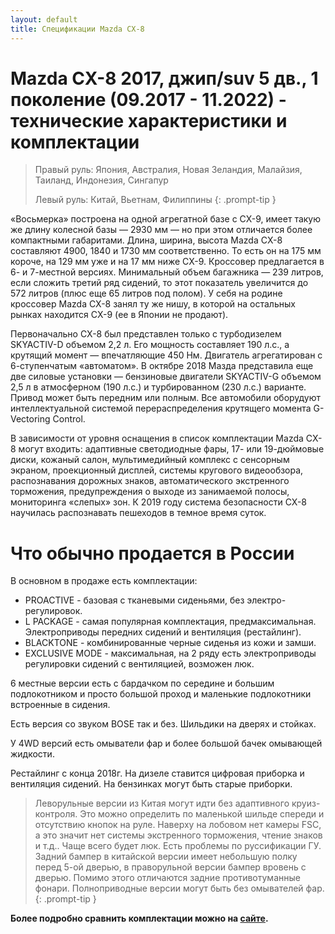 ```yaml
---
layout: default
title: Спецификации Mazda CX-8
---
```




# Mazda CX-8 2017, джип/suv 5 дв., 1 поколение (09.2017 - 11.2022) - технические характеристики и комплектации

> Правый руль: Япония, Австралия, Новая Зеландия, Малайзия, Таиланд, Индонезия, Сингапур
> 
> Левый руль: Китай, Вьетнам, Филиппины
{: .prompt-tip }

«Восьмерка» построена на одной агрегатной базе с CX-9, имеет такую же длину колесной базы — 2930 мм — но при этом отличается более компактными габаритами. Длина, ширина, высота Mazda CX-8 составляют 4900, 1840 и 1730 мм соответственно. То есть он на 175 мм короче, на 129 мм уже и на 17 мм ниже CX-9. Кроссовер предлагается в 6- и 7-местной версиях. Минимальный объем багажника — 239 литров, если сложить третий ряд сидений, то этот показатель увеличится до 572 литров (плюс еще 65 литров под полом). У себя на родине кроссовер Mazda CX-8 занял ту же нишу, в которой на остальных рынках находится CX-9 (ее в Японии не продают).


Первоначально CX-8 был представлен только с турбодизелем SKYACTIV-D объемом 2,2 л. Его мощность составляет 190 л.с., а крутящий момент — впечатляющие 450 Нм. Двигатель агрегатирован с 6-ступенчатым «автоматом». В октябре 2018 Мазда представила еще две силовые установки — бензиновые двигатели SKYACTIV-G объемом 2,5 л в атмосферном (190 л.с.) и турбированном (230 л.с.) варианте. Привод может быть передним или полным. Все автомобили оборудуют интеллектуальной системой перераспределения крутящего момента G-Vectoring Control.  


В зависимости от уровня оснащения в список комплектации Mazda CX-8 могут входить: адаптивные светодиодные фары, 17- или 19-дюймовые диски, кожаный салон, мультимедийный комплекс с сенсорным экраном, проекционный дисплей, системы кругового видеообзора, распознавания дорожных знаков, автоматического экстренного торможения, предупреждения о выходе из занимаемой полосы, мониторинга «слепых» зон. К 2019 году система безопасности CX-8 научилась распознавать пешеходов в темное время суток.



# Что обычно продается в России

В основном в продаже есть комплектации:
- PROACTIVE - базовая с тканевыми сиденьями, без электро-регулировок.
- L PACKAGE - самая популярная комплектация, предмаксимальная. Электроприводы передних сидений и вентиляция (рестайлинг).
- BLACKTONE - комбинированные черные сиденья из кожи и замши.
- EXCLUSIVE MODE - максимальная, на 2 ряду есть электроприводы регулировки сидений с вентиляцией, возможен люк. 

6 местные версии есть с бардачком по середине и большим подлокотником и просто большой проход и маленькие подлокотники встроенные в сидения.

Есть версия со звуком BOSE так и без. Шильдики на дверях и стойках.

У 4WD версий есть омыватели фар и более большой бачек омывающей жидкости.

Рестайлинг с конца 2018г. На дизеле ставится цифровая приборка и вентиляция сидений. На бензинках могут быть старые приборки. 

> Леворульные версии из Китая могут идти без адаптивного круиз-контроля. Это можно определить по маленькой шильде спереди и отсутствию кнопок на руле. Наверху на лобовом нет камеры FSC, а это значит нет системы экстренного торможения, чтение знаков и т.д.. Чаще всего будет люк. Есть проблемы по руссификации ГУ. Задний бампер в китайской версии имеет небольшую полку перед 5-ой дверью, в праворульной версии бампер вровень с дверью. Помимо этого отличаются задние противотуманные фонари. Полноприводные версии могут быть без омывателей фар.
{: .prompt-tip }



**Более подробно сравнить комплектации можно на [сайте](https://www.drom.ru/catalog/mazda/cx-8/g_2017_7830/).**